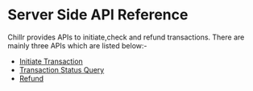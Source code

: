 
# Server Side API Reference

Chillr provides APIs to initiate,check and refund transactions. There are mainly three APIs which are listed below:-

* [Initiate Transaction](initiate_transaction.md)
* [Transaction Status Query](transaction_status_query.md)
* [Refund](refund.md)






